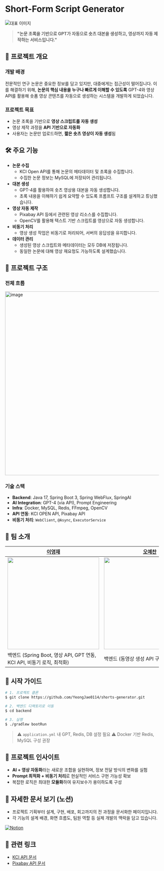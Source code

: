 # Short-Form Script Generator

![대표 이미지](https://github.com/user-attachments/assets/4c68c44b-7a3e-4281-8532-00bb74675c96)

> **"논문 초록을 기반으로 GPT가 자동으로 숏츠 대본을 생성하고, 영상까지 자동 제작하는 서비스입니다."**

## 🚀 프로젝트 개요

### 개발 배경

전문적인 연구 논문은 중요한 정보를 담고 있지만, 대중에게는 접근성이 떨어집니다.
이를 해결하기 위해, **논문의 핵심 내용을 누구나 빠르게 이해할 수 있도록**
GPT-4와 영상 API를 활용해 숏폼 영상 콘텐츠를 자동으로 생성하는 시스템을 개발하게 되었습니다.

### 프로젝트 목표
* 논문 초록을 기반으로 **영상 스크립트를 자동 생성**
* 영상 제작 과정을 **API 기반으로 자동화**
* 사용자는 논문만 업로드하면, **짧은 숏츠 영상이 자동 생성**됨

## 🛠 주요 기능
* **논문 수집**
  * KCI Open API를 통해 논문의 메타데이터 및 초록을 수집합니다.
  * 수집한 논문 정보는 MySQL에 저장되어 관리됩니다.
* **대본 생성**
  * GPT-4를 활용하여 숏츠 영상용 대본을 자동 생성합니다.
  * 초록 내용을 이해하기 쉽게 요약할 수 있도록 프롬프트 구조를 설계하고 튜닝했습니다.
* **영상 자동 제작**
  * Pixabay API 등에서 관련된 영상 리소스를 수집합니다.
  * OpenCV를 활용해 텍스트 기반 스크립트를 영상으로 자동 생성합니다.
* **비동기 처리**
  * 영상 생성 작업은 비동기로 처리되어, 서버의 응답성을 유지합니다.
* **데이터 관리**
  * 생성된 영상 스크립트와 메타데이터는 모두 DB에 저장됩니다.
  * 동일한 논문에 대해 영상 재요청도 가능하도록 설계했습니다.

## 🧩 프로젝트 구조
### 전체 흐름
<img width="600" alt="image" src="https://github.com/user-attachments/assets/b3a78317-874a-4787-a43f-245c56b27783" />

### 기술 스택
* **Backend**: Java 17, Spring Boot 3, Spring WebFlux, SpringAI
* **AI Integration**: GPT-4 (via API), Prompt Engineering
* **Infra**: Docker, MySQL, Redis, FFmpeg, OpenCV
* **API 연동**: KCI OPEN API, Pixabay API
* **비동기 처리**: `WebClient`, `@Async`, `ExecutorService`


## 👥 팀 소개

| [이영재](https://github.com/YeongJae0114)                  | [오예찬](https://github.com/happy-yeachan)                |
| -------------------------------------- | ------------------------------------------------------ |
| <img src="https://github.com/YeongJae0114.png" width="300">   | <img src="https://github.com/happy-yeachan.png" width="300"> |
| 백엔드 (Spring Boot, 영상 API, GPT 연동, </br> KCI API, 비동기 로직, 최적화) | 백엔드 (동영상 생성 API 구현)                                    |


## 📁 시작 가이드

```bash
# 1. 프로젝트 클론
$ git clone https://github.com/YeongJae0114/shorts-generator.git

# 2. 백엔드 디렉토리로 이동
$ cd backend

# 3. 실행
$ ./gradlew bootRun
```

> ⚠️ `application.yml` 내 GPT, Redis, DB 설정 필요
> ⚠️ Docker 기반 Redis, MySQL 구성 권장


## 🧠 프로젝트 인사이트
* **AI + 영상 자동화**라는 새로운 조합을 실현하며, 정보 전달 방식의 변화를 실험
* **Prompt 최적화 + 비동기 처리**로 현실적인 서비스 구현 가능성 확보
* 복잡한 로직은 최대한 **모듈화**하여 유지보수가 용이하도록 구성

## 📘 자세한 문서 보기 (노션)
- 프로젝트 기획부터 설계, 구현, 배포, 회고까지의 전 과정을 문서화한 페이지입니다.
- 각 기능의 설계 배경, 화면 흐름도, 팀원 역할 등 실제 개발의 맥락을 담고 있습니다.

[![Notion](https://img.shields.io/badge/Archive-Notion-000000?logo=notion&logoColor=white)](https://lopsided-stallion-c16.notion.site/1cdc94c8d6d180839392cedced75d68d?pvs=4)

## 📎 관련 링크
* [KCI API 문서](https://www.kci.go.kr/kciportal/po/openapi/openApiMain.kci)
* [Pixabay API 문서](https://pixabay.com/api/docs/)
